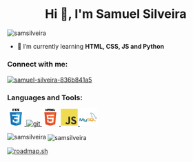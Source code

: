 <h1 align="center">Hi 👋, I'm Samuel Silveira</h1>
<p align="left"> <img src="https://komarev.com/ghpvc/?username=samsilveira&label=Profile%20views&color=0e75b6&style=flat" alt="samsilveira" /> </p>

- 🌱 I’m currently learning **HTML, CSS, JS and Python**

<h3 align="left">Connect with me:</h3>
<p align="left">
<a href="https://linkedin.com/in/samuel-silveira-836b841a5" target="blank"><img align="center" src="https://raw.githubusercontent.com/rahuldkjain/github-profile-readme-generator/master/src/images/icons/Social/linked-in-alt.svg" alt="samuel-silveira-836b841a5" height="30" width="40" /></a>
</p>

<h3 align="left">Languages and Tools:</h3>
<p align="left"> <a href="https://www.w3schools.com/css/" target="_blank" rel="noreferrer"> <img src="https://raw.githubusercontent.com/devicons/devicon/master/icons/css3/css3-original-wordmark.svg" alt="css3" width="40" height="40"/> </a> <a href="https://git-scm.com/" target="_blank" rel="noreferrer"> <img src="https://www.vectorlogo.zone/logos/git-scm/git-scm-icon.svg" alt="git" width="40" height="40"/> </a> <a href="https://www.w3.org/html/" target="_blank" rel="noreferrer"> <img src="https://raw.githubusercontent.com/devicons/devicon/master/icons/html5/html5-original-wordmark.svg" alt="html5" width="40" height="40"/> </a> <a href="https://developer.mozilla.org/en-US/docs/Web/JavaScript" target="_blank" rel="noreferrer"> <img src="https://raw.githubusercontent.com/devicons/devicon/master/icons/javascript/javascript-original.svg" alt="javascript" width="40" height="40"/> </a> <a href="https://www.mysql.com/" target="_blank" rel="noreferrer"> <img src="https://raw.githubusercontent.com/devicons/devicon/master/icons/mysql/mysql-original-wordmark.svg" alt="mysql" width="40" height="40"/> </a> </p>

<p><img align="left" src="https://github-readme-stats.vercel.app/api/top-langs?username=samsilveira&show_icons=true&locale=en&layout=compact" alt="samsilveira" /></p>
<p>&nbsp;<img align="center" src="https://github-readme-stats.vercel.app/api?username=samsilveira&show_icons=true&locale=en" alt="samsilveira" /></p>
<a href="https://roadmap.sh"><img src="https://api.roadmap.sh/v1-badge/wide/6447e99ae272577374973865?variant=dark" alt="roadmap.sh"/></a>

